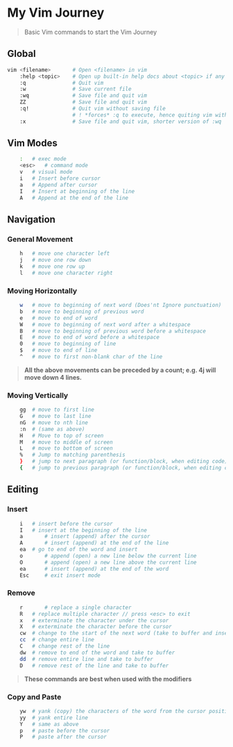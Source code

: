 # My Vim Journey

> Basic Vim commands to start the Vim Journey

## Global

```bash
vim <filename>       # Open <filename> in vim
    :help <topic>    # Open up built-in help docs about <topic> if any exists
    :q               # Quit vim
    :w               # Save current file
    :wq              # Save file and quit vim
    ZZ               # Save file and quit vim
    :q!              # Quit vim without saving file
                     # ! *forces* :q to execute, hence quiting vim without saving
    :x               # Save file and quit vim, shorter version of :wq
```

## Vim Modes

```bash
	:	# exec mode
	<esc>	# command mode
	v	# visual mode
	i	# Insert before cursor
	a	# Append after cursor
	I	# Insert at beginning of the line
	A	# Append at the end of the line
```

## Navigation

### General Movement

```bash
	h	# move one character left
	j	# move one row down
	k	# move one row up
	l	# move one character right
```

### Moving Horizontally

```bash
	w	# move to beginning of next word (Does'nt Ignore punctuation)
	b	# move to beginning of previous word
	e	# move to end of word
	W	# move to beginning of next word after a whitespace
	B	# move to beginning of previous word before a whitespace
	E	# move to end of word before a whitespace
	0	# move to beginning of line
	$	# move to end of line
	^	# move to first non-blank char of the line
```

> **All the above movements can be preceded by a count; e.g. 4j will move down 4 lines.**

### Moving Vertically

```bash
	gg	# move to first line
	G	# move to last line
	nG	# move to nth line
	:n	# (same as above)
	H	# Move to top of screen
	M	# move to middle of screen
	L	# move to bottom of screen
	%	# Jump to matching parenthesis
	}	# jump to next paragraph (or function/block, when editing code)
	{	# jump to previous paragraph (or function/block, when editing code)
```

## Editing

### Insert

```bash
	i	# insert before the cursor
	I	# insert at the beginning of the line
	a       # insert (append) after the cursor
	A       # insert (append) at the end of the line
	ea	# go to end of the word and insert
	o       # append (open) a new line below the current line
	O       # append (open) a new line above the current line
	ea      # insert (append) at the end of the word
	Esc     # exit insert mode
```

### Remove

```bash
	r       # replace a single character
	R	# replace multiple character // press <esc> to exit
	x	# exterminate the character under the cursor
	X	# exterminate the character before the cursor
	cw	# change to the start of the next word (take to buffer and insert)
	cc	# change entire line
	C	# change rest of the line
	dw	# remove to end of the word and take to buffer
	dd	# remove entire line and take to buffer
	D	# remove rest of the line and take to buffer

```

> **These commands are best when used with the modifiers**

### Copy and Paste

```bash
	yw 	# yank (copy) the characters of the word from the cursor position to the start of the next word
	yy	# yank entire line
	Y	# same as above
	p	# paste before the cursor
	P	# paste after the cursor
```
